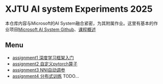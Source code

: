 # XJTU AI system Experiments 2025
本仓库内容与Microsoft的AI System融合紧密，为其附属作业。这里有基本的作业项目[Microsoft AI System Github](https://github.com/microsoft/AI-System)、[课程概述](https://chenzomi12.github.io/01Introduction/README.html)
## Menu

- [assignment1 深度学习框架入门](./ai%20system%20assignment1/README.md)
- [assignment2 自定义pytorch算子](./ai%20system%20assignment2/README.md)
- [assignment3 NNI自动调参](./ai%20system%20assignment3/README.md)
- [assignment4 分布式训练](https://github.com/user-xixiboliya/ai_system_HW/ai%_system_assignment4/README.md) 
TODO...